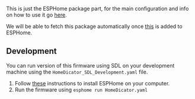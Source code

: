 This is just the ESPHome package part, for the main configuration and info on how to use it go [here](https://github.com/HomeDicator).  

We will be able to fetch this package automatically once [this](https://github.com/esphome/esphome/pull/7606) is added to ESPHome.

## Development
You can run version of this firmware using SDL on your development machine using the `HomeDicator_SDL_Development.yaml` file.  

1. Follow [these](https://esphome.io/guides/installing_esphome.html) instructions to install ESPHome on your computer.
2. Run the firmware using `esphome run HomeDicator.yaml`
